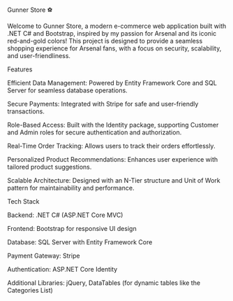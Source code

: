 Gunner Store ⚽

Welcome to Gunner Store, a modern e-commerce web application built with .NET C# and Bootstrap, inspired by my passion for Arsenal and its iconic red-and-gold colors! This project is designed to provide a seamless shopping experience for Arsenal fans, with a focus on security, scalability, and user-friendliness.

Features


Efficient Data Management: Powered by Entity Framework Core and SQL Server for seamless database operations.



Secure Payments: Integrated with Stripe for safe and user-friendly transactions.



Role-Based Access: Built with the Identity package, supporting Customer and Admin roles for secure authentication and authorization.



Real-Time Order Tracking: Allows users to track their orders effortlessly.



Personalized Product Recommendations: Enhances user experience with tailored product suggestions.



Scalable Architecture: Designed with an N-Tier structure and Unit of Work pattern for maintainability and performance.

Tech Stack





Backend: .NET C# (ASP.NET Core MVC)



Frontend: Bootstrap for responsive UI design



Database: SQL Server with Entity Framework Core



Payment Gateway: Stripe



Authentication: ASP.NET Core Identity



Additional Libraries: jQuery, DataTables (for dynamic tables like the Categories List)
